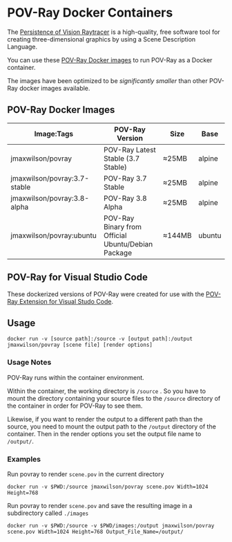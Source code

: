 # POV-Ray Docker Containers

The [Persistence of Vision Raytracer](http://povray.org) is a high-quality, free software tool for creating three-dimensional graphics by using a Scene Description Language.

You can use these [POV-Ray Docker images](https://hub.docker.com/r/jmaxwilson/povray) to run POV-Ray as a Docker container.

The images have been optimized to be *significantly smaller* than other POV-Ray docker images available.

## POV-Ray Docker Images

|Image:Tags| POV-Ray Version | Size | Base |
|--|--|--|--|
| jmaxwilson/povray | POV-Ray Latest Stable (3.7 Stable) | ≈25MB | alpine |
| jmaxwilson/povray:3.7-stable | POV-Ray 3.7 Stable | ≈25MB | alpine |
| jmaxwilson/povray:3.8-alpha | POV-Ray 3.8 Alpha | ≈25MB | alpine |
| jmaxwilson/povray:ubuntu | POV-Ray Binary from Official Ubuntu/Debian Package | ≈144MB | ubuntu |

## POV-Ray for Visual Studio Code

These dockerized versions of POV-Ray were created for use with the [POV-Ray Extension for Visual Studo Code](https://github.com/jmaxwilson/vscode-povray).


## Usage

    docker run -v [source path]:/source -v [output path]:/output jmaxwilson/povray [scene file] [render options]

### Usage Notes

POV-Ray runs within the container environment. 

Within the container, the working directory is `/source` . So you have to mount the directory containing your source files to the `/source` directory of the container in order for POV-Ray to see them.

Likewise, if you want to render the output to a different path than the source, you need to mount the output path to the `/output` directory of the container. Then in the render options you set the output file name to `/output/`.

### Examples

Run povray to render `scene.pov` in the current directory

    docker run -v $PWD:/source jmaxwilson/povray scene.pov Width=1024 Height=768

Run povray to render `scene.pov` and save the resulting image in a subdirectory called `./images`

    docker run -v $PWD:/source -v $PWD/images:/output jmaxwilson/povray scene.pov Width=1024 Height=768 Output_File_Name=/output/


